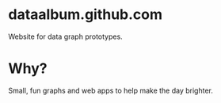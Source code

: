 dataalbum.github.com
====================

Website for data graph prototypes.

Why?
====

Small, fun graphs and web apps to help make the day brighter.
